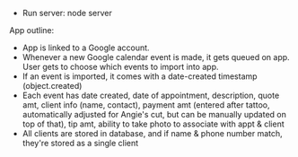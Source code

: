 * Run server: node server


App outline:
- App is linked to a Google account.
- Whenever a new Google calendar event is made, it gets queued on app. User gets to choose which events to import into app.
- If an event is imported, it comes with a date-created timestamp (object.created)
- Each event has date created, date of appointment, description, quote amt, client info (name, contact), payment amt (entered after tattoo, automatically adjusted for Angie's cut, but can be manually updated on top of that), tip amt, ability to take photo to associate with appt & client
- All clients are stored in database, and if name & phone number match, they're stored as a single client
